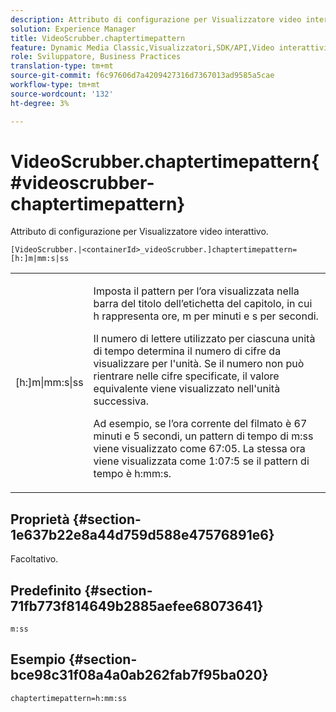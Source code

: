 ```yaml
---
description: Attributo di configurazione per Visualizzatore video interattivo.
solution: Experience Manager
title: VideoScrubber.chaptertimepattern
feature: Dynamic Media Classic,Visualizzatori,SDK/API,Video interattivi
role: Sviluppatore, Business Practices
translation-type: tm+mt
source-git-commit: f6c97606d7a4209427316d7367013ad9585a5cae
workflow-type: tm+mt
source-wordcount: '132'
ht-degree: 3%

---
```



# VideoScrubber.chaptertimepattern{#videoscrubber-chaptertimepattern}

Attributo di configurazione per Visualizzatore video interattivo.

`[VideoScrubber.|<containerId>_videoScrubber.]chaptertimepattern=[h:]m|mm:s|ss`

<table id="table_441553CD34C94A58A9D7CBF772DEDDB6"> 
 <tbody> 
  <tr> 
   <td colname="col1"> <p> <span class="codeph"> [h:]m|mm:s|ss</span> </p> </td> 
   <td colname="col2"> <p> Imposta il pattern per l’ora visualizzata nella barra del titolo dell’etichetta del capitolo, in cui <span class="codeph"> h</span> rappresenta ore, <span class="codeph"> m</span> per minuti e <span class="codeph"> s</span> per secondi. </p> <p>Il numero di lettere utilizzato per ciascuna unità di tempo determina il numero di cifre da visualizzare per l'unità. Se il numero non può rientrare nelle cifre specificate, il valore equivalente viene visualizzato nell'unità successiva. </p> <p>Ad esempio, se l’ora corrente del filmato è 67 minuti e 5 secondi, un pattern di tempo di <span class="codeph"> m:ss</span> viene visualizzato come 67:05. La stessa ora viene visualizzata come 1:07:5 se il pattern di tempo è <span class="codeph"> h:mm:s</span>. </p> </td> 
  </tr> 
 </tbody> 
</table>

## Proprietà {#section-1e637b22e8a44d759d588e47576891e6}

Facoltativo.

## Predefinito {#section-71fb773f814649b2885aefee68073641}

`m:ss`

## Esempio {#section-bce98c31f08a4a0ab262fab7f95ba020}

```
chaptertimepattern=h:mm:ss
```

